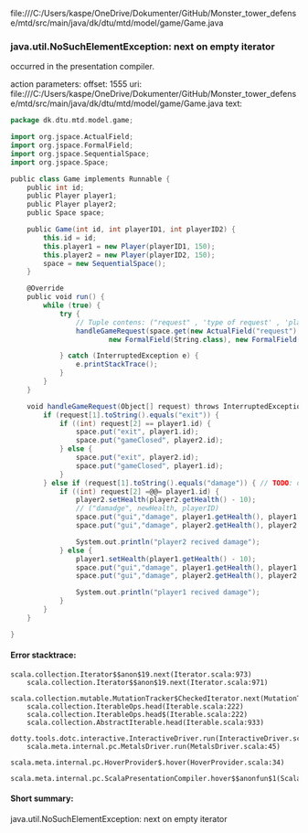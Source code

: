 file:///C:/Users/kaspe/OneDrive/Dokumenter/GitHub/Monster_tower_defense/mtd/src/main/java/dk/dtu/mtd/model/game/Game.java
### java.util.NoSuchElementException: next on empty iterator

occurred in the presentation compiler.

action parameters:
offset: 1555
uri: file:///C:/Users/kaspe/OneDrive/Dokumenter/GitHub/Monster_tower_defense/mtd/src/main/java/dk/dtu/mtd/model/game/Game.java
text:
```scala
package dk.dtu.mtd.model.game;

import org.jspace.ActualField;
import org.jspace.FormalField;
import org.jspace.SequentialSpace;
import org.jspace.Space;

public class Game implements Runnable {
    public int id;
    public Player player1;
    public Player player2;
    public Space space;

    public Game(int id, int playerID1, int playerID2) {
        this.id = id;
        this.player1 = new Player(playerID1, 150);
        this.player2 = new Player(playerID2, 150);
        space = new SequentialSpace();
    }

    @Override
    public void run() {
        while (true) {
            try {
                // Tuple contens: ("request" , 'type of request' , 'player ID')
                handleGameRequest(space.get(new ActualField("request"),
                        new FormalField(String.class), new FormalField(Integer.class)));

            } catch (InterruptedException e) {
                e.printStackTrace();
            }
        }
    }

    void handleGameRequest(Object[] request) throws InterruptedException {
        if (request[1].toString().equals("exit")) {
            if ((int) request[2] == player1.id) {
                space.put("exit", player1.id);
                space.put("gameClosed", player2.id);
            } else {
                space.put("exit", player2.id);
                space.put("gameClosed", player1.id);
            }
        } else if (request[1].toString().equals("damage")) { // TODO: discuss naming conventions in the group
            if ((int) request[2] =@@= player1.id) {
                player2.setHealth(player2.getHealth() - 10);
                // ("damadge", newHealth, playerID)
                space.put("gui","damage", player1.getHealth(), player1.id);
                space.put("gui","damage", player2.getHealth(), player2.id);

                System.out.println("player2 recived damage");
            } else {
                player1.setHealth(player1.getHealth() - 10);
                space.put("gui","damage", player1.getHealth(), player1.id);
                space.put("gui","damage", player2.getHealth(), player2.id);

                System.out.println("player1 recived damage");
            }
        }
    }

}

```



#### Error stacktrace:

```
scala.collection.Iterator$$anon$19.next(Iterator.scala:973)
	scala.collection.Iterator$$anon$19.next(Iterator.scala:971)
	scala.collection.mutable.MutationTracker$CheckedIterator.next(MutationTracker.scala:76)
	scala.collection.IterableOps.head(Iterable.scala:222)
	scala.collection.IterableOps.head$(Iterable.scala:222)
	scala.collection.AbstractIterable.head(Iterable.scala:933)
	dotty.tools.dotc.interactive.InteractiveDriver.run(InteractiveDriver.scala:168)
	scala.meta.internal.pc.MetalsDriver.run(MetalsDriver.scala:45)
	scala.meta.internal.pc.HoverProvider$.hover(HoverProvider.scala:34)
	scala.meta.internal.pc.ScalaPresentationCompiler.hover$$anonfun$1(ScalaPresentationCompiler.scala:342)
```
#### Short summary: 

java.util.NoSuchElementException: next on empty iterator